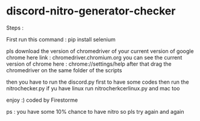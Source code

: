 # discord-nitro-generator-checker

Steps :


First run this command : pip install selenium


pls download the version of chromedriver of your current version of google chrome
here link : chromedriver.chromium.org you can see the current version of chrome here : chrome://settings/help after that drag the chromedriver on the same folder of the scripts

then you have to run the discord.py first to have some codes then run the nitrochecker.py if yu have linux run nitrocherkcerlinux.py and mac too 


enjoy :)  coded by Firestorme

ps : you have some 10% chance to have nitro so pls try again and again
